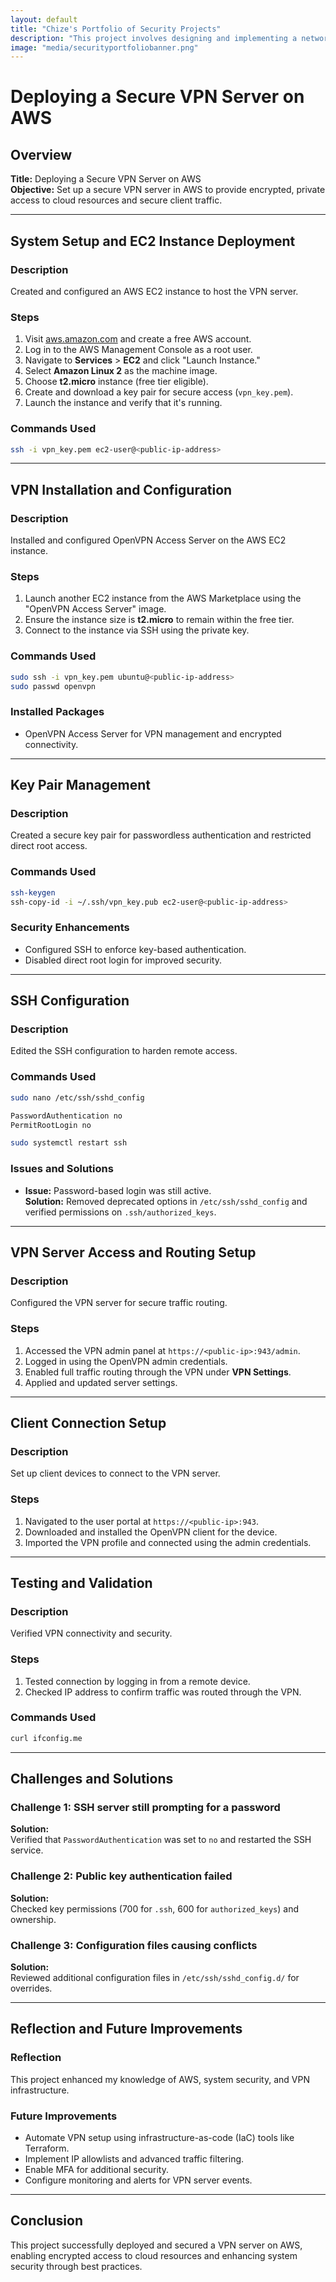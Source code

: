 ```yaml
---
layout: default
title: "Chize's Portfolio of Security Projects"
description: "This project involves designing and implementing a network segmentation strategy to enhance both security and performance. By dividing the network into isolated subnets using VLANs, different types of devices and trust zones can be separated, minimizing the risk of unauthorized access and optimizing traffic management."
image: "media/securityportfoliobanner.png"
---
```


# Deploying a Secure VPN Server on AWS

## Overview
**Title:** Deploying a Secure VPN Server on AWS  
**Objective:** Set up a secure VPN server in AWS to provide encrypted, private access to cloud resources and secure client traffic.

---

## System Setup and EC2 Instance Deployment

### Description  
Created and configured an AWS EC2 instance to host the VPN server.

### Steps  
1. Visit [aws.amazon.com](https://aws.amazon.com) and create a free AWS account.
2. Log in to the AWS Management Console as a root user.
3. Navigate to **Services** > **EC2** and click "Launch Instance."
4. Select **Amazon Linux 2** as the machine image.
5. Choose **t2.micro** instance (free tier eligible).
6. Create and download a key pair for secure access (`vpn_key.pem`).
7. Launch the instance and verify that it's running.

### Commands Used  
```bash
ssh -i vpn_key.pem ec2-user@<public-ip-address>
```

---

## VPN Installation and Configuration

### Description  
Installed and configured OpenVPN Access Server on the AWS EC2 instance.

### Steps  
1. Launch another EC2 instance from the AWS Marketplace using the "OpenVPN Access Server" image.
2. Ensure the instance size is **t2.micro** to remain within the free tier.
3. Connect to the instance via SSH using the private key.

### Commands Used  
```bash
sudo ssh -i vpn_key.pem ubuntu@<public-ip-address>
sudo passwd openvpn
```

### Installed Packages  
- OpenVPN Access Server for VPN management and encrypted connectivity.

---

## Key Pair Management

### Description  
Created a secure key pair for passwordless authentication and restricted direct root access.

### Commands Used  
```bash
ssh-keygen  
ssh-copy-id -i ~/.ssh/vpn_key.pub ec2-user@<public-ip-address>
```

### Security Enhancements  
- Configured SSH to enforce key-based authentication.
- Disabled direct root login for improved security.

---

## SSH Configuration

### Description  
Edited the SSH configuration to harden remote access.

### Commands Used  
```bash
sudo nano /etc/ssh/sshd_config

PasswordAuthentication no  
PermitRootLogin no

sudo systemctl restart ssh
```

### Issues and Solutions  
- **Issue:** Password-based login was still active.  
  **Solution:** Removed deprecated options in `/etc/ssh/sshd_config` and verified permissions on `.ssh/authorized_keys`.

---

## VPN Server Access and Routing Setup

### Description  
Configured the VPN server for secure traffic routing.

### Steps  
1. Accessed the VPN admin panel at `https://<public-ip>:943/admin`.
2. Logged in using the OpenVPN admin credentials.
3. Enabled full traffic routing through the VPN under **VPN Settings**.
4. Applied and updated server settings.

---

## Client Connection Setup

### Description  
Set up client devices to connect to the VPN server.

### Steps  
1. Navigated to the user portal at `https://<public-ip>:943`.
2. Downloaded and installed the OpenVPN client for the device.
3. Imported the VPN profile and connected using the admin credentials.

---

## Testing and Validation

### Description  
Verified VPN connectivity and security.

### Steps  
1. Tested connection by logging in from a remote device.
2. Checked IP address to confirm traffic was routed through the VPN.

### Commands Used  
```bash
curl ifconfig.me
```

---

## Challenges and Solutions

### Challenge 1: SSH server still prompting for a password  
**Solution:**  
Verified that `PasswordAuthentication` was set to `no` and restarted the SSH service.

### Challenge 2: Public key authentication failed  
**Solution:**  
Checked key permissions (700 for `.ssh`, 600 for `authorized_keys`) and ownership.

### Challenge 3: Configuration files causing conflicts  
**Solution:**  
Reviewed additional configuration files in `/etc/ssh/sshd_config.d/` for overrides.

---

## Reflection and Future Improvements

### Reflection  
This project enhanced my knowledge of AWS, system security, and VPN infrastructure.

### Future Improvements  
- Automate VPN setup using infrastructure-as-code (IaC) tools like Terraform.
- Implement IP allowlists and advanced traffic filtering.
- Enable MFA for additional security.
- Configure monitoring and alerts for VPN server events.

---

## Conclusion

This project successfully deployed and secured a VPN server on AWS, enabling encrypted access to cloud resources and enhancing system security through best practices.
